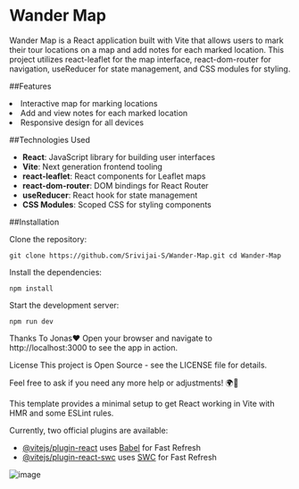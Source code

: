 <h1>Wander Map</h1>
Wander Map is a React application built with Vite that allows users to mark their tour locations on a map and add notes for each marked location. This project utilizes react-leaflet for the map interface, react-dom-router for navigation, useReducer for state management, and CSS modules for styling.

##Features
<li>Interactive map for marking locations</li>

<li>Add and view notes for each marked location</li>

<li>Responsive design for all devices</li>

##Technologies Used
<ul> <li><strong>React</strong>: JavaScript library for building user interfaces</li> <li><strong>Vite</strong>: Next generation frontend tooling</li> <li><strong>react-leaflet</strong>: React components for Leaflet maps</li> <li><strong>react-dom-router</strong>: DOM bindings for React Router</li> <li><strong>useReducer</strong>: React hook for state management</li> <li><strong>CSS Modules</strong>: Scoped CSS for styling components</li> </ul>


##Installation

Clone the repository: 
```
git clone https://github.com/Srivijai-S/Wander-Map.git cd Wander-Map
```
Install the dependencies:
```
npm install
```
Start the development server:
```
npm run dev

```
 Thanks To Jonas❤️
Open your browser and navigate to http://localhost:3000 to see the app in action.

License
This project is Open Source - see the LICENSE file for details.

Feel free to ask if you need any more help or adjustments! 🌍🚀

This template provides a minimal setup to get React working in Vite with HMR and some ESLint rules.

Currently, two official plugins are available:

- [@vitejs/plugin-react](https://github.com/vitejs/vite-plugin-react/blob/main/packages/plugin-react/README.md) uses [Babel](https://babeljs.io/) for Fast Refresh
- [@vitejs/plugin-react-swc](https://github.com/vitejs/vite-plugin-react-swc) uses [SWC](https://swc.rs/) for Fast Refresh

![image](https://github.com/user-attachments/assets/48883f20-016a-47d5-a722-686c9d0814e2)
